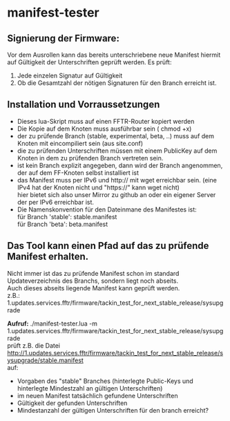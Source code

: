 # manifest-tester

## Signierung der Firmware:
Vor dem Ausrollen kann das bereits unterschriebene neue Manifest hiermit auf Gültigkeit der Unterschriften geprüft werden.
Es prüft:
1. Jede einzelen Signatur auf Gültigkeit
2. Ob die Gesamtzahl der nötigen Signaturen für den Branch erreicht ist.

## Installation  und Vorraussetzungen
- Dieses lua-Skript muss auf einen FFTR-Router kopiert werden
- Die Kopie auf dem Knoten muss ausführbar sein ( chmod +x)
- der zu prüfende Branch (stable, experimental, beta, ..) muss auf dem Knoten mit eincompiliert sein (aus site.conf)  
- die zu prüfenden Unterschriften müssen mit einem PublicKey auf dem Knoten in dem zu prüfenden Branch vertreten sein.
- ist kein Branch explizit angegeben, dann wird der Branch angenommen, der auf dem FF-Knoten selbst installiert ist
- das Manifest muss per IPv6 und http:// mit wget erreichbar sein. (eine IPv4 hat der Knoten nicht und "https://" kann wget nicht)  
hier bietet sich also unser Mirror zu github an oder ein eigener Server der per IPv6 erreichbar ist.
- Die Namenskonvention für den Dateinmane des Manifestes ist:  
für Branch 'stable': stable.manifest  
für Branch 'beta': beta.manifest  

## Das Tool kann einen Pfad auf das zu prüfende Manifest erhalten.  
Nicht immer ist das zu prüfende Manifest schon im standard Updateverzeichnis des Branchs, sondern liegt noch abseits.  
Auch dieses abseits liegende Manifest kann geprüft werden.  
z.B.: 1.updates.services.fftr/firmware/tackin_test_for_next_stable_release/sysupgrade

**Aufruf:** .\/manifest-tester.lua -m 1.updates.services.fftr/firmware/tackin_test_for_next_stable_release/sysupgrade  
prüft z.B. die Datei http://1.updates.services.fftr/firmware/tackin_test_for_next_stable_release/sysupgrade/stable.manifest  
auf: 
- Vorgaben des "stable" Branches (hinterlegte Public-Keys und hinterlegte Mindestzahl an gültigen Unterschriften)
- im neuen Manifest tatsächlich gefundene Unterschriften
- Gültigkeit der gefunden Unterschriften
- Mindestanzahl der gültigen Unterschriften für den branch erreicht?

